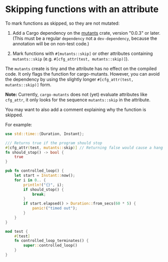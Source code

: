 # Skipping functions with an attribute

To mark functions as skipped, so they are not mutated:

1. Add a Cargo dependency on the [mutants](https://crates.io/crates/mutants)
   crate, version "0.0.3" or later. (This must be a regular `dependency` not a
   `dev-dependency`, because the annotation will be on non-test code.)

2. Mark functions with `#[mutants::skip]` or other attributes containing
   `mutants::skip` (e.g. `#[cfg_attr(test, mutants::skip)]`).

The `mutants` create is tiny and the attribute has no effect on the compiled
code. It only flags the function for cargo-mutants. However, you can avoid the
dependency by using the slightly longer `#[cfg_attr(test, mutants::skip)]` form.

**Note:** Currently, `cargo-mutants` does not (yet) evaluate attributes like
`cfg_attr`, it only looks for the sequence `mutants::skip` in the attribute.

You may want to also add a comment explaining why the function is skipped.

For example:

```rust
use std::time::{Duration, Instant};

/// Returns true if the program should stop
#[cfg_attr(test, mutants::skip)] // Returning false would cause a hang
fn should_stop() -> bool {
    true
}

pub fn controlled_loop() {
    let start = Instant::now();
    for i in 0.. {
        println!("{}", i);
        if should_stop() {
            break;
        }
        if start.elapsed() > Duration::from_secs(60 * 5) {
            panic!("timed out");
        }
    }
}

mod test {
    #[test]
    fn controlled_loop_terminates() {
        super::controlled_loop()
    }
}
```

